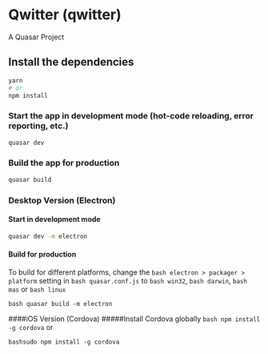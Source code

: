# Qwitter (qwitter)

A Quasar Project

## Install the dependencies
```bash
yarn
# or
npm install
```

### Start the app in development mode (hot-code reloading, error reporting, etc.)
```bash
quasar dev
```


### Build the app for production
```bash
quasar build
```

### Desktop Version (Electron)
#### Start in development mode
```bash
quasar dev -m electron
```

#### Build for production
To build for different platforms, change the ```bash electron > packager > platform``` setting in  ```bash quasar.conf.js``` to  ```bash win32```,  ```bash darwin```,  ```bash mas``` or  ```bash linux```

 ```bash quasar build -m electron```
 
####iOS Version (Cordova)
#####Install Cordova globally
```bash npm install -g cordova```
or

```bashsudo npm install -g cordova```
